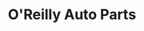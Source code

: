 ---
title: "O'Reilly Auto Parts"
url: /colorado-springs/oreilly-auto-parts-east-fillmore-street/
shop: Autoteile
---